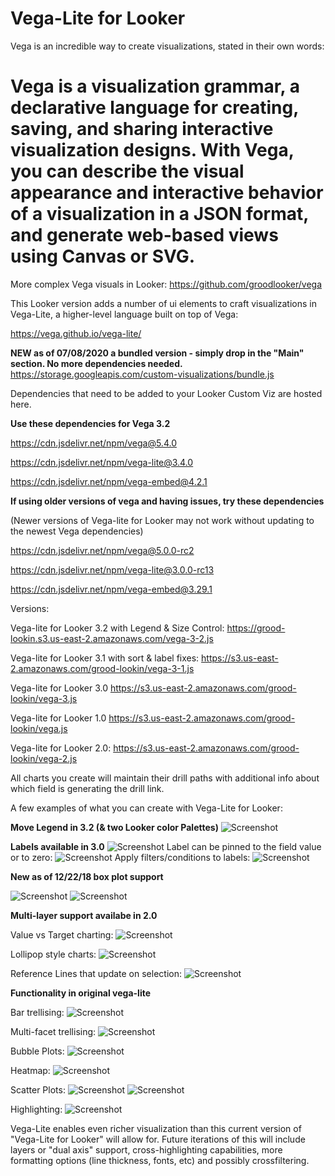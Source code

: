 # Vega-Lite for Looker
Vega is an incredible way to create visualizations, stated in their own words:
# Vega is a visualization grammar, a declarative language for creating, saving, and sharing interactive visualization designs. With Vega, you can describe the visual appearance and interactive behavior of a visualization in a JSON format, and generate web-based views using Canvas or SVG.

More complex Vega visuals in Looker: https://github.com/groodlooker/vega

This Looker version adds a number of ui elements to craft visualizations in Vega-Lite, a higher-level language built on top of Vega:

https://vega.github.io/vega-lite/

**NEW as of 07/08/2020 a bundled version - simply drop in the "Main" section. No more dependencies needed.**
https://storage.googleapis.com/custom-visualizations/bundle.js

Dependencies that need to be added to your Looker Custom Viz are hosted here.

**Use these dependencies for Vega 3.2** 

https://cdn.jsdelivr.net/npm/vega@5.4.0

https://cdn.jsdelivr.net/npm/vega-lite@3.4.0

https://cdn.jsdelivr.net/npm/vega-embed@4.2.1

**If using older versions of vega and having issues, try these dependencies**

(Newer versions of Vega-lite for Looker may not work without updating to the newest Vega dependencies)

https://cdn.jsdelivr.net/npm/vega@5.0.0-rc2

https://cdn.jsdelivr.net/npm/vega-lite@3.0.0-rc13

https://cdn.jsdelivr.net/npm/vega-embed@3.29.1

Versions:

Vega-lite for Looker 3.2 with Legend & Size Control:
https://grood-lookin.s3.us-east-2.amazonaws.com/vega-3-2.js

Vega-lite for Looker 3.1 with sort & label fixes:
https://s3.us-east-2.amazonaws.com/grood-lookin/vega-3-1.js

Vega-lite for Looker 3.0
https://s3.us-east-2.amazonaws.com/grood-lookin/vega-3.js

Vega-lite for Looker 1.0
https://s3.us-east-2.amazonaws.com/grood-lookin/vega.js

Vega-lite for Looker 2.0:
https://s3.us-east-2.amazonaws.com/grood-lookin/vega-2.js


All charts you create will maintain their drill paths with additional info about which field is generating the drill link.

A few examples of what you can create with Vega-Lite for Looker:

**Move Legend in 3.2 (& two Looker color Palettes)**
![Screenshot](screen-shots/legend.png)

**Labels available in 3.0**
![Screenshot](screen-shots/labels_stacked.png)
Label can be pinned to the field value or to zero:
![Screenshot](screen-shots/label_pinned_zero.png)
Apply filters/conditions to labels:
![Screenshot](screen-shots/label_filters.png)

**New as of 12/22/18 box plot support**

![Screenshot](screen-shots/standard_box.png)
![Screenshot](screen-shots/colored_boxes.png)

**Multi-layer support availabe in 2.0**

Value vs Target charting:
![Screenshot](screen-shots/value_v_target.png)

Lollipop style charts:
![Screenshot](screen-shots/lollipop.png)

Reference Lines that update on selection:
![Screenshot](screen-shots/movable_ref_line.png)

**Functionality in original vega-lite**

Bar trellising:
![Screenshot](screen-shots/bar_trellis.png)

Multi-facet trellising:
![Screenshot](screen-shots/trellis_region_segment.png)

Bubble Plots:
![Screenshot](screen-shots/bubble_plot.png)

Heatmap:
![Screenshot](screen-shots/heatmap.png)

Scatter Plots:
![Screenshot](screen-shots/scatter_plot_tooltip.png)
![Screenshot](screen-shots/scatter_plot_drill.png)

Highlighting:
![Screenshot](screen-shots/highlight.png)

Vega-Lite enables even richer visualization than this current version of "Vega-Lite for Looker" will allow for. Future iterations of this will include layers or "dual axis" support, cross-highlighting capabilities, more formatting options (line thickness, fonts, etc) and possibly crossfiltering.
